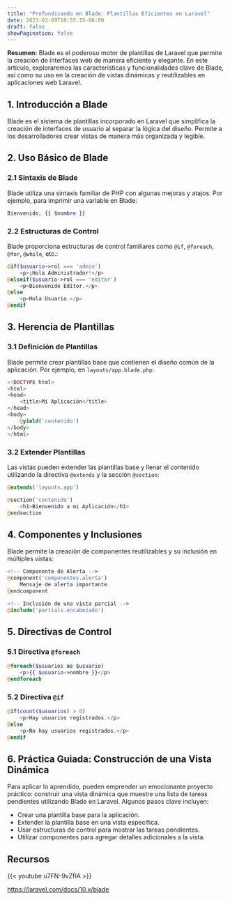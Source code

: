 ```yaml
---
title: "Profundizando en Blade: Plantillas Eficientes en Laravel"
date: 2023-03-09T10:55:15-06:00
draft: false
showPagination: false
---
```


**Resumen:** Blade es el poderoso motor de plantillas de Laravel que permite la creación de interfaces web de manera eficiente y elegante. En este artículo, exploraremos las características y funcionalidades clave de Blade, así como su uso en la creación de vistas dinámicas y reutilizables en aplicaciones web Laravel.

## 1. Introducción a Blade

Blade es el sistema de plantillas incorporado en Laravel que simplifica la creación de interfaces de usuario al separar la lógica del diseño. Permite a los desarrolladores crear vistas de manera más organizada y legible.

## 2. Uso Básico de Blade

### 2.1 Sintaxis de Blade

Blade utiliza una sintaxis familiar de PHP con algunas mejoras y atajos. Por ejemplo, para imprimir una variable en Blade:

```php
Bienvenido, {{ $nombre }}
```

### 2.2 Estructuras de Control

Blade proporciona estructuras de control familiares como `@if`, `@foreach`, `@for`, `@while`, etc.:

```php
@if($usuario->rol === 'admin')
    <p>¡Hola Administrador!</p>
@elseif($usuario->rol === 'editor')
    <p>Bienvenido Editor.</p>
@else
    <p>Hola Usuario.</p>
@endif
```

## 3. Herencia de Plantillas

### 3.1 Definición de Plantillas

Blade permite crear plantillas base que contienen el diseño común de la aplicación. Por ejemplo, en `layouts/app.blade.php`:

```php
<!DOCTYPE html>
<html>
<head>
    <title>Mi Aplicación</title>
</head>
<body>
    @yield('contenido')
</body>
</html>
```

### 3.2 Extender Plantillas

Las vistas pueden extender las plantillas base y llenar el contenido utilizando la directiva `@extends` y la sección `@section`:

```php
@extends('layouts.app')

@section('contenido')
    <h1>Bienvenido a mi Aplicación</h1>
@endsection
```

## 4. Componentes y Inclusiones

Blade permite la creación de componentes reutilizables y su inclusión en múltiples vistas:

```php
<!-- Componente de Alerta -->
@component('componentes.alerta')
    Mensaje de alerta importante.
@endcomponent

<!-- Inclusión de una vista parcial -->
@include('partials.encabezado')
```

## 5. Directivas de Control

### 5.1 Directiva `@foreach`

```php
@foreach($usuarios as $usuario)
    <p>{{ $usuario->nombre }}</p>
@endforeach
```

### 5.2 Directiva `@if`

```php
@if(count($usuarios) > 0)
    <p>Hay usuarios registrados.</p>
@else
    <p>No hay usuarios registrados.</p>
@endif
```

## 6. Práctica Guiada: Construcción de una Vista Dinámica

Para aplicar lo aprendido, pueden emprender un emocionante proyecto práctico: construir una vista dinámica que muestre una lista de tareas pendientes utilizando Blade en Laravel. Algunos pasos clave incluyen:

- Crear una plantilla base para la aplicación.
- Extender la plantilla base en una vista específica.
- Usar estructuras de control para mostrar las tareas pendientes.
- Utilizar componentes para agregar detalles adicionales a la vista.

## Recursos

{{< youtube u7FN-9vZfIA >}}

https://laravel.com/docs/10.x/blade
